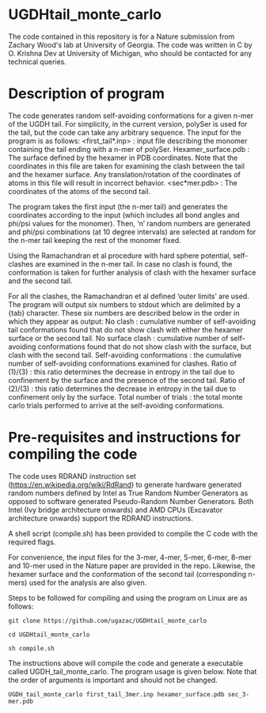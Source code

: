 # UGDHtail_monte_carlo

The code contained in this repository is for a Nature submission from Zachary Wood's lab at University of Georgia. The code was written in C by O. Krishna Dev at University of Michigan, who should be contacted for any technical queries.

# Description of program
The code generates random self-avoiding conformations for a given n-mer of the UGDH tail. For simplicity, in the current version, polySer is used for the tail, but the code can take any arbitrary sequence. The input for the program is as follows:
<first_tail*.inp> : input file describing the monomer containing the tail ending with a n-mer of polySer.
Hexamer_surface.pdb : The surface defined by the hexamer in PDB coordinates. Note that the coordinates in this file are taken for examining the clash between the tail and the hexamer surface. Any translation/rotation of the coordinates of atoms in this file will result in incorrect behavior.
<sec*mer.pdb> : The coordinates of the atoms of the second tail.

The program takes the first input (the n-mer tail) and generates the coordinates according to the input (which includes all bond angles and phi/psi values for the monomer). Then, ‘n’ random numbers are generated and phi/psi combinations (at 10 degree intervals) are selected at random for the n-mer tail keeping the rest of the monomer fixed.

Using the Ramachandran et al procedure with hard sphere potential, self-clashes are examined in the n-mer tail. In case no clash is found, the conformation is taken for further analysis of clash with the hexamer surface and the second tail.

For all the clashes, the Ramachandran et al defined ‘outer limits’ are used. The program will output six numbers to stdout which are delimited by a {tab} character. These six numbers are described below in the order in which they appear as output:
No clash : cumulative number of self-avoiding tail conformations found that do not show clash with either the hexamer surface or the second tail.
No surface clash : cumulative number of self-avoiding conformations found that do not show clash with the surface, but clash with the second tail.
Self-avoiding conformations : the cumulative number of self-avoiding conformations examined for clashes.
Ratio of (1)/(3) : this ratio determines the decrease in entropy in the tail due to confinement by the surface and the presence of the second tail.
Ratio of (2)/(3) : this ratio determines the decrease in entropy in the tail due to confinement only by the surface.
Total number of trials : the total monte carlo trials performed to arrive at the self-avoiding conformations.


# Pre-requisites and instructions for compiling the code

The code uses RDRAND instruction set (https://en.wikipedia.org/wiki/RdRand) to generate hardware generated random numbers defined by Intel as True Random Number Generators as opposed to software generated Pseudo-Random Number Generators. Both Intel (Ivy bridge architecture onwards) and AMD CPUs (Excavator architecture onwards) support the RDRAND instructions.

A shell script (compile.sh) has been provided to compile the C code with the required flags.

For convenience, the input files for the 3-mer, 4-mer, 5-mer, 6-mer, 8-mer and 10-mer used in the Nature paper are provided in the repo. Likewise, the hexamer surface and the conformation of the second tail (corresponding n-mers) used for the analysis are also given.

Steps to be followed for compiling and using the program on Linux are as follows:

```git clone https://github.com/ugazac/UGDHtail_monte_carlo```


```cd UGDHtail_monte_carlo```


```sh compile.sh```

The instructions above will compile the code and generate a executable called UGDH_tail_monte_carlo. The program usage is given below. Note that the order of arguments is important and should not be changed.

```UGDH_tail_monte_carlo first_tail_3mer.inp hexamer_surface.pdb sec_3-mer.pdb ```
